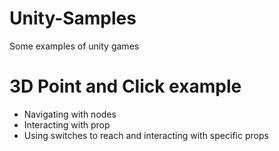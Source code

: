# Unity-Samples
Some examples of unity games

# 3D Point and Click example
- Navigating with nodes
- Interacting with prop 
- Using switches to reach and interacting with specific props


